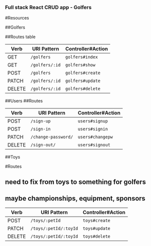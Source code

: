 ### Full stack React CRUD app - Golfers

#Resources 

##Golfers 

##Routes table

| Verb   | URI Pattern            | Controller#Action |
|--------|------------------------|-------------------|
| GET    | `/golfers`                | `golfers#index`    |
| GET    | `/golfers/:id`            | `golfers#show`    |
| POST   | `/golfers`                | `golfers#create`    |
| PATCH  | `/golfers/:id`            | `golfers#update`  |
| DELETE | `/golfers/:id`            | `golfers#delete`   |


##Users 
##Routes

| Verb   | URI Pattern            | Controller#Action |
|--------|------------------------|-------------------|
| POST   | `/sign-up`             | `users#signup`    |
| POST   | `/sign-in`             | `users#signin`    |
| PATCH  | `/change-password/`    | `users#changepw`  |
| DELETE | `/sign-out/`           | `users#signout`   |


##Toys

#Routes
## need to fix from toys to something for golfers
## maybe championships, equipment, sponsors

| Verb   | URI Pattern            | Controller#Action |
|--------|------------------------|-------------------|
| POST   | `/toys/:petId`         | `toys#create`    |
| PATCH  | `/toys/:petId/:toyId`  | `toys#update`  |
| DELETE | `/toys/:petId/:toyId`   | `toys#delete`   |